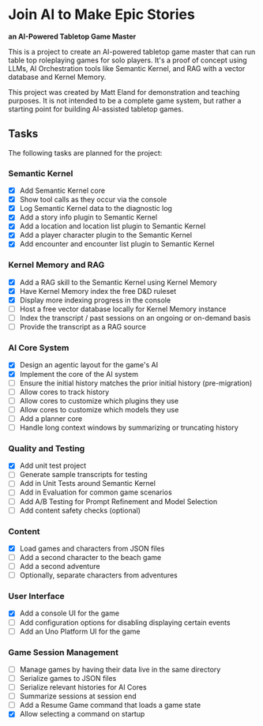 # Join AI to Make Epic Stories
**an AI-Powered Tabletop Game Master**

This is a project to create an AI-powered tabletop game master that can run table top roleplaying games for solo players. It's a proof of concept using LLMs, AI Orchestration tools like Semantic Kernel, and RAG with a vector database and Kernel Memory.

This project was created by Matt Eland for demonstration and teaching purposes. It is not intended to be a complete game system, but rather a starting point for building AI-assisted tabletop games.

## Tasks

The following tasks are planned for the project:

### Semantic Kernel

- [x] Add Semantic Kernel core
- [x] Show tool calls as they occur via the console
- [x] Log Semantic Kernel data to the diagnostic log
- [x] Add a story info plugin to Semantic Kernel
- [x] Add a location and location list plugin to Semantic Kernel
- [x] Add a player character plugin to the Semantic Kernel
- [x] Add encounter and encounter list plugin to Semantic Kernel

### Kernel Memory and RAG

- [x] Add a RAG skill to the Semantic Kernel using Kernel Memory
- [x] Have Kernel Memory index the free D&D ruleset
- [x] Display more indexing progress in the console
- [ ] Host a free vector database locally for Kernel Memory instance
- [ ] Index the transcript / past sessions on an ongoing or on-demand basis
- [ ] Provide the transcript as a RAG source

### AI Core System

- [x] Design an agentic layout for the game's AI
- [x] Implement the core of the AI system
- [ ] Ensure the initial history matches the prior initial history (pre-migration)
- [ ] Allow cores to track history
- [ ] Allow cores to customize which plugins they use
- [ ] Allow cores to customize which models they use
- [ ] Add a planner core
- [ ] Handle long context windows by summarizing or truncating history

### Quality and Testing

- [x] Add unit test project
- [ ] Generate sample transcripts for testing
- [ ] Add in Unit Tests around Semantic Kernel
- [ ] Add in Evaluation for common game scenarios
- [ ] Add A/B Testing for Prompt Refinement and Model Selection
- [ ] Add content safety checks (optional)

### Content

- [x] Load games and characters from JSON files
- [ ] Add a second character to the beach game
- [ ] Add a second adventure
- [ ] Optionally, separate characters from adventures

### User Interface

- [x] Add a console UI for the game
- [ ] Add configuration options for disabling displaying certain events
- [ ] Add an Uno Platform UI for the game

### Game Session Management

- [ ] Manage games by having their data live in the same directory
- [ ] Serialize games to JSON files
- [ ] Serialize relevant histories for AI Cores
- [ ] Summarize sessions at session end
- [ ] Add a Resume Game command that loads a game state
- [x] Allow selecting a command on startup
